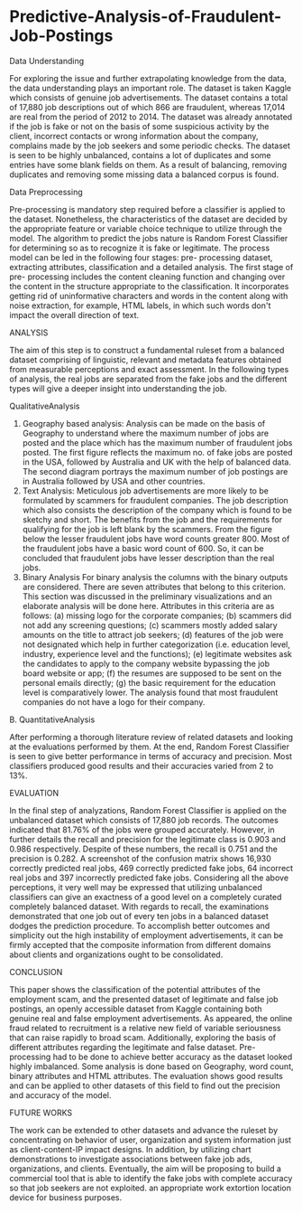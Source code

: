 # Predictive-Analysis-of-Fraudulent-Job-Postings

Data Understanding

For exploring the issue and further extrapolating knowledge from the data, the data understanding plays an important role. The dataset is taken Kaggle which consists of genuine job advertisements. The dataset contains a total of 17,880 job descriptions out of which 866 are fraudulent, whereas 17,014 are real from the period of 2012 to 2014. The dataset was already annotated if the job is fake or not on the basis of some suspicious activity by the client, incorrect contacts or wrong information about the company, complains made by the job seekers and some periodic checks. The dataset is seen to be highly unbalanced, contains a lot of duplicates and some entries have some blank fields on them. As a result of balancing, removing duplicates and removing some missing data a balanced corpus is found.

Data Preprocessing

Pre-processing is mandatory step required before a classifier is applied to the dataset. Nonetheless, the characteristics of the dataset are decided by the appropriate feature or variable choice technique to utilize through the model. The algorithm to predict the jobs nature is Random Forest Classifier for determining so as to recognize it is fake or legitimate. The process model can be led in the following four stages: pre- processing dataset, extracting attributes, classification and a detailed analysis. The first stage of pre- processing includes the content cleaning function and changing over the content in the structure appropriate to the classification. It incorporates getting rid of uninformative characters and words in the content along with noise extraction, for example, HTML labels, in which such words don't impact the overall direction of text.

ANALYSIS

The aim of this step is to construct a fundamental ruleset from a balanced dataset comprising of linguistic, relevant and metadata features obtained from measurable perceptions and exact assessment. In the following types of analysis, the real jobs are separated from the fake jobs and the different types will give a deeper insight into understanding the job.

QualitativeAnalysis

1. Geography based analysis:
Analysis can be made on the basis of Geography to understand where the maximum number of jobs are posted and the place which has the maximum number of fraudulent jobs posted. The first figure reflects the maximum no. of fake jobs are posted in the USA, followed by Australia and UK with the help of balanced data. The second diagram portrays the maximum number of job postings are in Australia followed by USA and other countries.
2. Text Analysis:
Meticulous job advertisements are more likely to be formulated by scammers for fraudulent companies. The job description which also consists the description of the company which is found to be sketchy and short. The benefits from the job and the requirements for qualifying for the job is left blank by the scammers. From the figure below the lesser fraudulent jobs have word counts greater 800. Most of the fraudulent jobs have a basic word count of 600. So, it can be concluded that fraudulent jobs have lesser description than the real jobs.
3. Binary Analysis
For binary analysis the columns with the binary outputs are considered. There are seven attributes that belong to this criterion. This section was discussed in the preliminary visualizations and an elaborate analysis will be done here. Attributes in this criteria are as follows: 
(a) missing logo for the corporate companies; 
(b) scammers did not add any screening questions; 
(c) scammers mostly added salary amounts on the title to attract job seekers; 
(d) features of the job were not designated which help in further categorization (i.e. education level, industry, experience level and the functions); 
(e) legitimate websites ask the candidates to apply to the company website bypassing the job board website or app; 
(f) the resumes are supposed to be sent on the personal emails directly; 
(g) the basic requirement for the education level is comparatively lower. The analysis found that most fraudulent companies do not have a logo for their company.

B. QuantitativeAnalysis

After performing a thorough literature review of related datasets and looking at the evaluations performed by them. At the end, Random Forest Classifier is seen to give better performance in terms of accuracy and precision. Most classifiers produced good results and their accuracies varied from 2 to 13%.

EVALUATION

In the final step of analyzations, Random Forest Classifier is applied on the unbalanced dataset which consists of 17,880 job records. The outcomes indicated that 81.76% of the jobs were grouped accurately. However, in further details the recall and precision for the legitimate class is 0.903 and 0.986 respectively. Despite of these numbers, the recall is 0.751 and the precision is 0.282. A screenshot of the confusion matrix shows 16,930 correctly predicted real jobs, 469 correctly predicted fake jobs, 64 incorrect real jobs and 397 incorrectly predicted fake jobs. Considering all the above perceptions, it very well may be expressed that utilizing unbalanced classifiers can give an exactness of a good level on a completely curated completely balanced dataset. With regards to recall, the examinations demonstrated that one job out of every ten jobs in a balanced dataset dodges the prediction procedure. To accomplish better outcomes and simplicity out the high instability of employment advertisements, it can be firmly accepted that the composite information from different domains about clients and organizations ought to be consolidated.

CONCLUSION

This paper shows the classification of the potential attributes of the employment scam, and the presented dataset of legitimate and false job postings, an openly accessible dataset from Kaggle containing both genuine real and false employment advertisements. As appeared, the online fraud related to recruitment is a relative new field of variable seriousness that can raise rapidly to broad scam. Additionally, exploring the basis of different attributes regarding the legitimate and false dataset. Pre-processing had to be done to achieve better accuracy as the dataset looked highly imbalanced. Some analysis is done based on Geography, word count, binary attributes and HTML attributes. The evaluation shows good results and can be applied to other datasets of this field to find out the precision and accuracy of the model.

FUTURE WORKS

The work can be extended to other datasets and advance the ruleset by concentrating on behavior of user, organization and system information just as client-content-IP impact designs. In addition, by utilizing chart demonstrations to investigate associations between fake job ads, organizations, and clients. Eventually, the aim will be proposing to build a commercial tool that is able to identify the fake jobs with complete accuracy so that job seekers are not exploited. an appropriate work extortion location device for business purposes.
